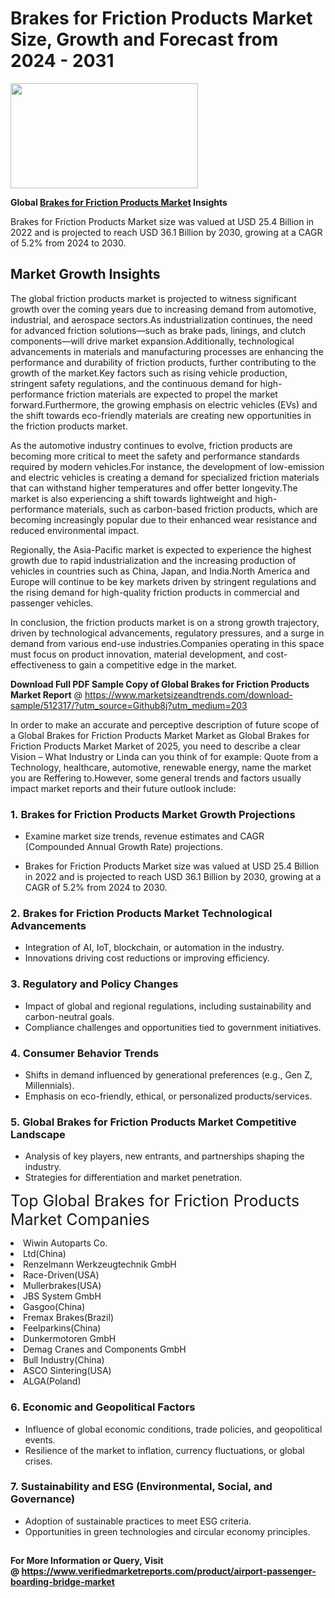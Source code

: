 <H1>Brakes for Friction Products Market Size, Growth and Forecast from 2024 - 2031</H1><img class="aligncenter size-medium wp-image-584254" src="https://thirdeyenews.in/wp-content/uploads/2024/09/Global-Market-Research-300x168.jpeg" alt="" width="300" height="168" /><p><strong>Global&nbsp;<a href="https://www.marketsizeandtrends.com/download-sample/512317/?utm_source=Github8j?utm_medium=203">Brakes for Friction Products Market</a> Insights</strong></p><p>Brakes for Friction Products Market size was valued at USD 25.4 Billion in 2022 and is projected to reach USD 36.1 Billion by 2030, growing at a CAGR of 5.2% from 2024 to 2030.</p><p><h2>Market Growth Insights</h2> <p>The global friction products market is projected to witness significant growth over the coming years due to increasing demand from automotive, industrial, and aerospace sectors.As industrialization continues, the need for advanced friction solutions—such as brake pads, linings, and clutch components—will drive market expansion.Additionally, technological advancements in materials and manufacturing processes are enhancing the performance and durability of friction products, further contributing to the growth of the market.Key factors such as rising vehicle production, stringent safety regulations, and the continuous demand for high-performance friction materials are expected to propel the market forward.Furthermore, the growing emphasis on electric vehicles (EVs) and the shift towards eco-friendly materials are creating new opportunities in the friction products market.</p> <p>As the automotive industry continues to evolve, friction products are becoming more critical to meet the safety and performance standards required by modern vehicles.For instance, the development of low-emission and electric vehicles is creating a demand for specialized friction materials that can withstand higher temperatures and offer better longevity.The market is also experiencing a shift towards lightweight and high-performance materials, such as carbon-based friction products, which are becoming increasingly popular due to their enhanced wear resistance and reduced environmental impact.</p> <p>Regionally, the Asia-Pacific market is expected to experience the highest growth due to rapid industrialization and the increasing production of vehicles in countries such as China, Japan, and India.North America and Europe will continue to be key markets driven by stringent regulations and the rising demand for high-quality friction products in commercial and passenger vehicles.</p> <p>In conclusion, the friction products market is on a strong growth trajectory, driven by technological advancements, regulatory pressures, and a surge in demand from various end-use industries.Companies operating in this space must focus on product innovation, material development, and cost-effectiveness to gain a competitive edge in the market.</p> <p><span class=""><strong>Download Full PDF Sample Copy of Global Brakes for Friction Products Market Report</strong> @ <a href="https://www.marketsizeandtrends.com/download-sample/512317/?utm_source=Github8j?utm_medium=203" target="_blank">https://www.marketsizeandtrends.com/download-sample/512317/?utm_source=Github8j?utm_medium=203</a></span></p><p>In order to make an accurate and perceptive description of future scope of a Global&nbsp;Brakes for Friction Products Market Market as Global&nbsp;Brakes for Friction Products Market Market of 2025, you need to describe a clear Vision &ndash; What Industry or Linda can you think of for example: Quote from a Technology, healthcare, automotive, renewable energy, name the market you are Reffering to.However, some general trends and factors usually impact market reports and their future outlook include:</p><h3>1.&nbsp;<strong>Brakes for Friction Products Market Growth Projections</strong></h3><ul><li>Examine market size trends, revenue estimates and CAGR (Compounded Annual Growth Rate) projections.</li><li><p>Brakes for Friction Products Market size was valued at USD 25.4 Billion in 2022 and is projected to reach USD 36.1 Billion by 2030, growing at a CAGR of 5.2% from 2024 to 2030.</p></li></ul><h3>2.&nbsp;<strong>Brakes for Friction Products Market Technological Advancements</strong></h3><ul><li>Integration of AI, IoT, blockchain, or automation in the industry.</li><li>Innovations driving cost reductions or improving efficiency.</li></ul><h3>3.&nbsp;<strong>Regulatory and Policy Changes</strong></h3><ul><li>Impact of global and regional regulations, including sustainability and carbon-neutral goals.</li><li>Compliance challenges and opportunities tied to government initiatives.</li></ul><h3>4.&nbsp;<strong>Consumer Behavior Trends</strong></h3><ul><li>Shifts in demand influenced by generational preferences (e.g., Gen Z, Millennials).</li><li>Emphasis on eco-friendly, ethical, or personalized products/services.</li></ul><h3>5.&nbsp;<strong>Global Brakes for Friction Products Market Competitive Landscape</strong></h3><ul><li>Analysis of key players, new entrants, and partnerships shaping the industry.</li><li>Strategies for differentiation and market penetration.</li></ul><p data-pm-slice="1 1 []"><span style="color: inherit; font-family: inherit; font-size: 25px;">Top Global Brakes for Friction Products Market Companies</span></p><div class="" data-test-id=""><p><li>Wiwin Autoparts Co.</li><li>Ltd(China)</li><li> Renzelmann Werkzeugtechnik GmbH</li><li> Race-Driven(USA)</li><li> Mullerbrakes(USA)</li><li> JBS System GmbH</li><li> Gasgoo(China)</li><li> Fremax Brakes(Brazil)</li><li> Feelparkins(China)</li><li> Dunkermotoren GmbH</li><li> Demag Cranes and Components GmbH</li><li> Bull Industry(China)</li><li> ASCO Sintering(USA)</li><li> ALGA(Poland)</li></p></div><h3>6.&nbsp;<strong>Economic and Geopolitical Factors</strong></h3><ul><li>Influence of global economic conditions, trade policies, and geopolitical events.</li><li>Resilience of the market to inflation, currency fluctuations, or global crises.</li></ul><h3>7.&nbsp;<strong>Sustainability and ESG (Environmental, Social, and Governance)</strong></h3><ul><li>Adoption of sustainable practices to meet ESG criteria.</li><li>Opportunities in green technologies and circular economy principles.</li></ul><h2><strong style="font-size: 14px;">For More Information or Query, Visit @&nbsp;</strong><a style="background-color: #ffffff; font-size: 14px;" href="https://www.marketsizeandtrends.com/report/brakes-for-friction-products-market/" target="_blank">https://www.verifiedmarketreports.com/product/airport-passenger-boarding-bridge-market</a></h2>